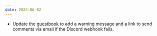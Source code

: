 ```yaml
---
date: 2024-06-02
---
```


* Update the [guestbook](/guestboook) to add a warning message and a link to send comments via email if the Discord webhook fails.